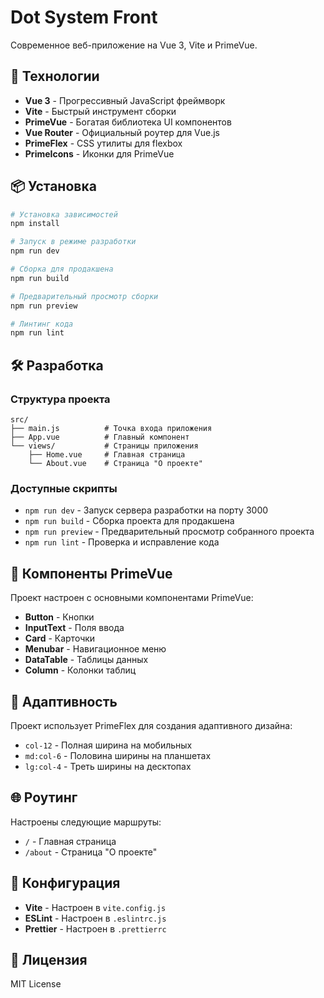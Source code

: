 # Dot System Front

Современное веб-приложение на Vue 3, Vite и PrimeVue.

## 🚀 Технологии

- **Vue 3** - Прогрессивный JavaScript фреймворк
- **Vite** - Быстрый инструмент сборки
- **PrimeVue** - Богатая библиотека UI компонентов
- **Vue Router** - Официальный роутер для Vue.js
- **PrimeFlex** - CSS утилиты для flexbox
- **PrimeIcons** - Иконки для PrimeVue

## 📦 Установка

```bash
# Установка зависимостей
npm install

# Запуск в режиме разработки
npm run dev

# Сборка для продакшена
npm run build

# Предварительный просмотр сборки
npm run preview

# Линтинг кода
npm run lint
```

## 🛠️ Разработка

### Структура проекта

```
src/
├── main.js          # Точка входа приложения
├── App.vue          # Главный компонент
└── views/           # Страницы приложения
    ├── Home.vue     # Главная страница
    └── About.vue    # Страница "О проекте"
```

### Доступные скрипты

- `npm run dev` - Запуск сервера разработки на порту 3000
- `npm run build` - Сборка проекта для продакшена
- `npm run preview` - Предварительный просмотр собранного проекта
- `npm run lint` - Проверка и исправление кода

## 🎨 Компоненты PrimeVue

Проект настроен с основными компонентами PrimeVue:

- **Button** - Кнопки
- **InputText** - Поля ввода
- **Card** - Карточки
- **Menubar** - Навигационное меню
- **DataTable** - Таблицы данных
- **Column** - Колонки таблиц

## 📱 Адаптивность

Проект использует PrimeFlex для создания адаптивного дизайна:

- `col-12` - Полная ширина на мобильных
- `md:col-6` - Половина ширины на планшетах
- `lg:col-4` - Треть ширины на десктопах

## 🌐 Роутинг

Настроены следующие маршруты:

- `/` - Главная страница
- `/about` - Страница "О проекте"

## 🔧 Конфигурация

- **Vite** - Настроен в `vite.config.js`
- **ESLint** - Настроен в `.eslintrc.js`
- **Prettier** - Настроен в `.prettierrc`

## 📄 Лицензия

MIT License

